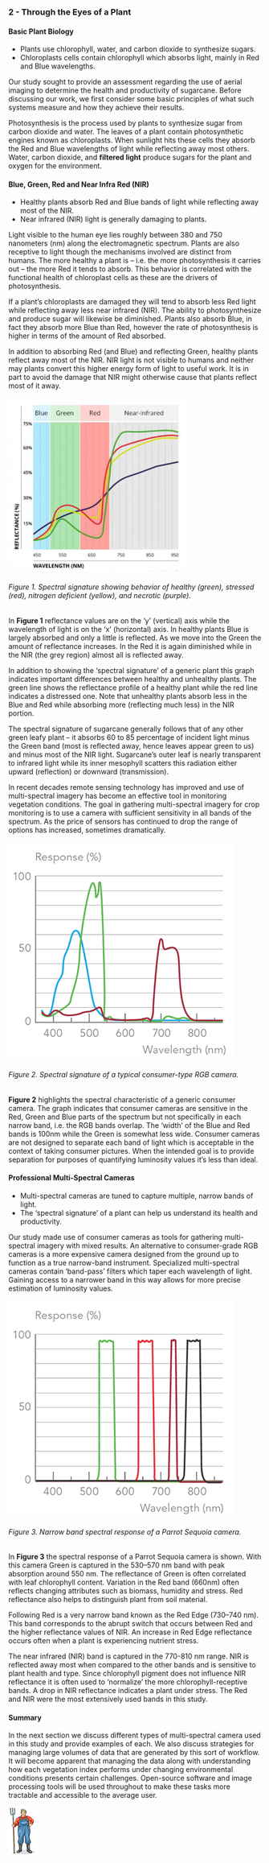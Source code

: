 ### 2 - Through the Eyes of a Plant

#### Basic Plant Biology

* Plants use chlorophyll, water, and carbon dioxide to synthesize sugars.
* Chloroplasts cells contain chlorophyll which absorbs light, mainly in Red and Blue wavelengths.

Our study sought to provide an assessment regarding the use of aerial imaging to determine the health and productivity of sugarcane. Before discussing our work, we first consider some basic principles of what such systems measure and how they achieve their results.

Photosynthesis is the process used by plants to synthesize sugar from carbon dioxide and water. The leaves of a plant contain photosynthetic engines known as chloroplasts. When sunlight hits these cells they absorb the Red and Blue wavelengths of light while reflecting away most others. Water, carbon dioxide, and __filtered light__ produce sugars for the plant and oxygen for the environment.

#### Blue, Green, Red and Near Infra Red (NIR)

* Healthy plants absorb Red and Blue bands of light while reflecting away most of the NIR.
* Near infrared (NIR) light is generally damaging to plants.

Light visible to the human eye lies roughly between 380 and 750 nanometers (nm) along the electromagnetic spectrum. Plants are also receptive to light though the mechanisms involved are distinct from humans. The more healthy a plant is – i.e. the more photosynthesis it carries out – the more Red it tends to absorb. This behavior is correlated with the functional health of chloroplast cells as these are the drivers of photosynthesis.

If a plant’s chloroplasts are damaged they will tend to absorb less Red light while reflecting away less near infrared (NIR). The ability to photosynthesize and produce sugar will likewise be diminished. Plants also absorb Blue, in fact they absorb more Blue than Red, however the rate of photosynthesis is higher in terms of the amount of Red absorbed.

In addition to absorbing Red (and Blue) and reflecting Green, healthy plants reflect away most of the NIR. NIR light is not visible to humans and neither may plants convert this higher energy form of light to useful work. It is in part to avoid the damage that NIR might otherwise cause that plants reflect most of it away.


![](images/spectral-signature.jpg)
###### Figure 1. Spectral signature showing behavior of healthy (green), stressed (red), nitrogen deficient (yellow), and necrotic (purple). 

In __Figure 1__ reflectance values are on the ‘y’ (vertical) axis while the wavelength of light is on the ‘x’ (horizontal) axis. In healthy plants Blue is largely absorbed and only a little is reflected. As we move into the Green the amount of reflectance increases. In the Red it is again diminished while in the NIR (the grey region) almost all is reflected away.

In addition to showing the ‘spectral signature’ of a generic plant this graph indicates important differences between healthy and unhealthy plants. The green line shows the reflectance profile of a healthy plant while the red line indicates a distressed one. Note that unhealthy plants absorb less in the Blue and Red while absorbing more (reflecting much less) in the NIR portion.

The spectral signature of sugarcane generally follows that of any other green leafy plant – it absorbs 60 to 85 percentage of incident light minus the Green band (most is reflected away, hence leaves appear green to us) and minus most of the NIR light. Sugarcane’s outer leaf is nearly transparent to infrared light while its inner mesophyll scatters this radiation either upward (reflection) or downward (transmission).

In recent decades remote sensing technology has improved and use of multi-spectral imagery has become an effective tool in monitoring vegetation conditions. The goal in gathering multi-spectral imagery for crop monitoring is to use a camera with sufficient sensitivity in all bands of the spectrum. As the price of sensors has continued to drop the range of options has increased, sometimes dramatically.    
 
![](images/consumer.png)
###### Figure 2. Spectral signature of a typical consumer-type RGB camera.


__Figure 2__ highlights the spectral characteristic of a generic consumer camera. The graph indicates that consumer cameras are sensitive in the Red, Green and Blue parts of the spectrum but not specifically in each narrow band, i.e. the RGB bands overlap. The ‘width’ of the Blue and Red bands is 100nm while the Green is somewhat less wide. Consumer cameras are not designed to separate each band of light which is acceptable in the context of taking consumer pictures. When the intended goal is to provide separation for purposes of quantifying luminosity values it’s less than ideal.

#### Professional Multi-Spectral Cameras
* Multi-spectral cameras are tuned to capture multiple, narrow bands of light.
* The ‘spectral signature’ of a plant can help us understand its health and productivity.
 
Our study made use of consumer cameras as tools for gathering multi-spectral imagery with mixed results. An alternative to consumer-grade RGB cameras is a more expensive camera designed from the ground up to function as a true narrow-band instrument. Specialized multi-spectral cameras contain ‘band-pass’ filters which taper each wavelength of light. Gaining access to a narrower band in this way allows for more precise estimation of luminosity values.

![](images/sequoia.png)
###### Figure 3. Narrow band spectral response of a Parrot Sequoia camera.

In __Figure 3__ the spectral response of a Parrot Sequoia camera is shown. With this camera Green is captured in the 530–570 nm band with peak absorption around 550 nm. The reflectance of Green is often correlated with leaf chlorophyll content. Variation in the Red band (660nm) often reflects changing attributes such as biomass, humidity and stress. Red reflectance also helps to distinguish plant from soil material.

Following Red is a very narrow band known as the Red Edge (730–740 nm). This band corresponds to the abrupt switch that occurs between Red and the higher reflectance values of NIR. An increase in Red Edge reflectance occurs often when a plant is experiencing nutrient stress.

The near infrared (NIR) band is captured in the 770-810 nm range. NIR is reflected away most when compared to the other bands and is sensitive to plant health and type. Since chlorophyll pigment does not influence NIR reflectance it is often used to ‘normalize’ the more chlorophyll-receptive bands. A drop in NIR reflectance indicates a plant under stress. The Red and NIR were the most extensively used bands in this study.  

#### Summary

In the next section we discuss different types of multi-spectral camera used in this study and provide examples of each. We also discuss strategies for managing large volumes of data that are generated by this sort of workflow. It will become apparent that managing the data along with understanding how each vegetation index performs under changing environmental conditions presents certain challenges. Open-source software and image processing tools will be used throughout to make these tasks more tractable and accessible to the average user.

 
![](img/farmera.png) 
